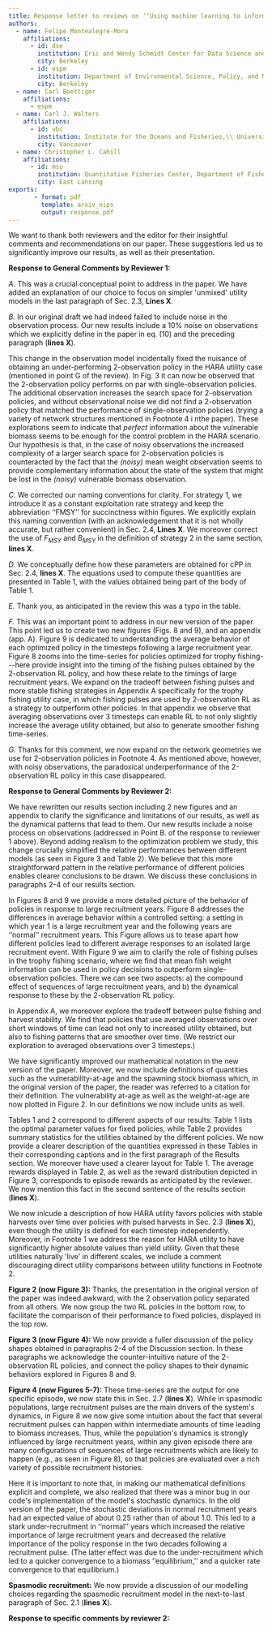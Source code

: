 ```yaml
---
title: Response letter to reviews on ‘‘Using machine learning to inform harvest control rule design in complex fishery settings’’
authors:
  - name: Felipe Montealegre-Mora
    affiliations: 
      - id: dse
        institution: Eric and Wendy Schmidt Center for Data Science and Environment\\ University of California,  Berkeley
        city: Berkeley
      - id: espm
        institution: Department of Environmental Science, Policy, and Management\\ University of California,  Berkeley
        city: Berkeley
  - name: Carl Boettiger
    affiliations:
      - espm
  - name: Carl J. Walters
    affiliations:
      - id: ubc
        institution: Institute for the Oceans and Fisheries,\\ University of British Columbia, 
        city: Vancouver
  - name: Christopher L. Cahill
    affiliations:
      - id: msu
        institution: Quantitative Fisheries Center, Department of Fisheries and Wildlife,\\ Michigan State University, 
        city: East Lansing
exports:
       - format: pdf
         template: arxiv_nips
         output: response.pdf
---
```


We want to thank both reviewers and the editor for their insightful comments and recommendations on our paper.
These suggestions led us to significantly improve our results, as well as their presentation.

**Response to General Comments by Reviewer 1:**

*A.* This was a crucial conceptual point to address in the paper. 
We have added an explanation of our choice to focus on simpler 'unmixed' utility models in the last paragraph of Sec. 2.3, **Lines X**.

*B.* In our original draft we had indeed failed to include noise in the observation process. 
Our new results include a 10\% noise on observations which we explicitly define in the paper in eq. (10) and the preceding paragraph (**lines X**).

This change in the observation model incidentally fixed the nuisance of obtaining an under-performing 2-observation policy in the HARA utility case (mentioned in point G of the review).
In Fig. 3 it can now be observed that the 2-observation policy performs on par with single-observation policies.
The additional observation increases the search space for 2-observation policies, and without observational noise we did not find a 2-observation policy that matched the performance of single-observation policies (trying a variety of network structures mentioned in Footnote 4 i nthe paper).
These explorations seem to indicate that *perfect* information about the vulnerable biomass seems to be enough for the control problem in the HARA scenario.
Our hypothesis is that, in the case of noisy observations the increased complexity of a larger search space for 2-observation policies is counteracted by the fact that the *(noisy)* mean weight observation seems to provide complementary information about the state of the system that might be lost in the *(noisy)* vulnerable biomass observation.

*C.* We corrected our naming conventions for clarity. 
For strategy 1, we introduce it as a constant exploitation rate strategy and keep the abbreviation ‘‘FMSY’’ for succinctness within figures. 
We explicitly explain this naming convention (with an acknowledgement that it is not wholly accurate, but rather convenient) in Sec. 2.4, **Lines X**. 
We moreover correct the use of $F_{MSY}$ and $B_{MSY}$ in the definition of strategy 2 in the same section, **lines X**.

*D.* We conceptually define how these parameters are obtained for cPP in Sec. 2.4, **lines X**. 
The equations used to compute these quantities are presented in Table 1, with the values obtained being part of the body of Table 1. 

*E.* Thank you, as anticipated in the review this was a typo in the table.

*F.* This was an important point to address in our new version of the paper.
This point led us to create two new figures (Figs. 8 and 9), and an appendix (app. A). 
Figure 9 is dedicated to understanding the average behavior of each optimized policy in the timesteps following a large recruitment year.
Figure 8 zooms into the time-series for policies optimized for trophy fishing---here provide insight into the timing of the fishing pulses obtained by the 2-observation RL policy, and how these relate to the timings of large recruitment years.
We expand on the tradeoff between fishing pulses and more stable fishing strategies in Appendix A specifically for the trophy fishing utility case, in which fishing pulses are used by 2-observation RL as a strategy to outperform other policies.
In that appendix we observe that averaging observations over 3 timesteps can enable RL to not only slightly increase the average utility obtained, but also to generate smoother fishing time-series.

*G.* Thanks for this comment, we now expand on the network geometries we use for 2-observation policies in Footnote 4.
As mentioned above, however, with noisy observations, the paradoxical underperformance of the 2-observation RL policy in this case disappeared.


**Response to General Comments by Reviewer 2:**

We have rewritten our results section including 2 new figures and an appendix to clarify the significance and limitations of our results, as well as the dynamical patterns that lead to them.
Our new results include a noise process on observations (addressed in Point B. of the response to reviewer 1 above).
Beyond adding realism to the optimization problem we study, this change crucially simplified the relative performances between different models (as seen in Figure 3 and Table 2). 
We believe that this more straightforward pattern in the relative performance of different policies enables clearer conclusions to be drawn.
We discuss these conclusions in paragraphs 2-4 of our results section.

In Figures 8 and 9 we provide a more detailed picture of the behavior of policies in response to large recruitment years.
Figure 8 addresses the differences in average behavior within a controlled setting: a setting in which year 1 is a large recruitment year and the following years are ‘‘normal’’ recruitment years.
This Figure allows us to tease apart how different policies lead to different average responses to an isolated large recruitment event.
With Figure 9 we aim to clarify the role of fishing pulses in the trophy fishing scenario, where we find that mean fish weight information can be used in policy decisions to outperform single-observation policies.
There we can see two aspects: a) the compound effect of sequences of large recruitment years, and b) the dynamical response to these by the 2-observation RL policy.

In Appendix A, we moreover explore the tradeoff between pulse fishing and harvest stability.
We find that policies that use averaged observations over short windows of time can lead not only to increased utility obtained, but also to fishing patterns that are smoother over time. (We restrict our exploration to averaged observations over 3 timesteps.)

We have significantly improved our mathematical notation in the new version of the paper.
Moreover, we now include definitions of quantities such as the vulnerability-at-age and the spawning stock biomass which, in the original version of the paper, the reader was referred to a citation for their definition.
The vulnerability at-age as well as the weight-at-age are now plotted in Figure 2.
In our definitions we now include units as well.

Tables 1 and 2 correspond to different aspects of our results: Table 1 lists the optimal parameter values for fixed policies, while Table 2 provides summary statistics for the utilities obtained by the different policies.
We now provide a clearer description of the quantities expressed in these Tables in their corresponding captions and in the first paragraph of the Results section.
We moreover have used a clearer layout for Table 1.
The average rewards displayed in Table 2, as well as the reward distribution depicted in Figure 3, corresponds to episode rewards as anticipated by the reviewer.
We now mention this fact in the second sentence of the results section (**lines X**).

We now inlcude a description of how HARA utility favors policies with stable harvests over time over policies with pulsed harvests in Sec. 2.3 (**lines X**), even though the utility is defined for each timestep independently.
Moreover, in Footnote 1 we address the reason for HARA utility to have significantly higher absolute values than yield utility.
Given that these utilities naturally 'live' in different scales, we include a comment discouraging direct utility comparisons between utility functions in Footnote 2.

**Figure 2 (now Figure 3):** Thanks, the presentation in the original version of the paper was indeed awkward, with the 2 observation policy separated from all others.
We now group the two RL policies in the bottom row, to facilitate the comparison of their performance to fixed policies, displayed in the top row.

**Figure 3 (now Figure 4):** We now provide a fuller discussion of the policy shapes obtained in paragraphs 2-4 of the Discussion section.
In these paragraphs we acknowledge the counter-intuitive nature of the 2-observation RL policies, and connect the policy shapes to their dynamic behaviors explored in Figures 8 and 9.

**Figure 4 (now Figures 5-7):** These time-series are the output for one specific episode, we now state this in Sec. 2.7 (**lines X**).
While in spasmodic populations, large recruitment pulses are the main drivers of the system's dynamics, in Figure 8 we now give some intuition about the fact that several recruitment pulses can happen within intermediate amounts of time leading to biomass increases.
Thus, while the population's dynamics is strongly influenced by large recruitment years, within any given episode there are many configurations of sequences of large recruitments which are likely to happen (e.g., as seen in Figure 8), so that policies are evaluated over a rich variety of possible recruitment histories.


Here it is important to note that, in making our mathematical definitions explicit and complete, we also realized that there was a minor bug in our code's implementation of the model's stochastic dynamics.
In the old version of the paper, the stochastic deviations in normal recruitment years had an expected value of about 0.25 rather than of about 1.0. 
This led to a stark under-recruitment in ‘‘normal’’ years which increased the relative importance of large recruitment years and decreased the relative importance of the policy response in the two decades following a recruitment pulse. 
(The latter effect was due to the under-recruitment which led to a quicker convergence to a biomass ‘‘equilibrium,’’ and a quicker rate convergence to that equilibrium.)


**Spasmodic recruitment:** We now provide a discussion of our modelling choices regarding the spasmodic recruitment model in the next-to-last paragraph of Sec. 2.1 (**lines X**).


**Response to specific comments by reviewer 2:**


